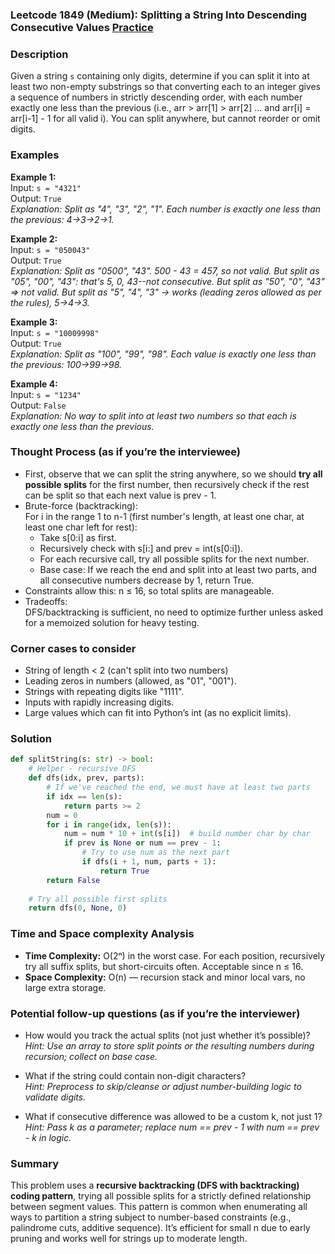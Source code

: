 ### Leetcode 1849 (Medium): Splitting a String Into Descending Consecutive Values [Practice](https://leetcode.com/problems/splitting-a-string-into-descending-consecutive-values)

### Description  
Given a string `s` containing only digits, determine if you can split it into at least two non-empty substrings so that converting each to an integer gives a sequence of numbers in strictly descending order, with each number exactly one less than the previous (i.e., arr > arr[1] > arr[2] ... and arr[i] = arr[i-1] - 1 for all valid i). You can split anywhere, but cannot reorder or omit digits.

### Examples  

**Example 1:**  
Input: `s = "4321"`  
Output: `True`  
*Explanation: Split as "4", "3", "2", "1". Each number is exactly one less than the previous: 4→3→2→1.*

**Example 2:**  
Input: `s = "050043"`  
Output: `True`  
*Explanation: Split as "0500", "43". 500 - 43 = 457, so not valid. But split as "05", "00", "43": that's 5, 0, 43--not consecutive. But split as "50", "0", "43" => not valid. But split as "5", "4", "3" → works (leading zeros allowed as per the rules), 5→4→3.*

**Example 3:**  
Input: `s = "10009998"`  
Output: `True`  
*Explanation: Split as "100", "99", "98". Each value is exactly one less than the previous: 100→99→98.*

**Example 4:**  
Input: `s = "1234"`  
Output: `False`  
*Explanation: No way to split into at least two numbers so that each is exactly one less than the previous.*

### Thought Process (as if you’re the interviewee)  
- First, observe that we can split the string anywhere, so we should **try all possible splits** for the first number, then recursively check if the rest can be split so that each next value is prev - 1.
- Brute-force (backtracking):  
  For i in the range 1 to n-1 (first number's length, at least one char, at least one char left for rest):
    - Take s[0:i] as first.
    - Recursively check with s[i:] and prev = int(s[0:i]).
    - For each recursive call, try all possible splits for the next number.
    - Base case: If we reach the end and split into at least two parts, and all consecutive numbers decrease by 1, return True.
- Constraints allow this: n ≤ 16, so total splits are manageable.
- Tradeoffs:  
  DFS/backtracking is sufficient, no need to optimize further unless asked for a memoized solution for heavy testing.

### Corner cases to consider  
- String of length < 2 (can't split into two numbers)
- Leading zeros in numbers (allowed, as "01", "001").
- Strings with repeating digits like "1111".
- Inputs with rapidly increasing digits.
- Large values which can fit into Python’s int (as no explicit limits).

### Solution

```python
def splitString(s: str) -> bool:
    # Helper - recursive DFS
    def dfs(idx, prev, parts):
        # If we've reached the end, we must have at least two parts
        if idx == len(s):
            return parts >= 2
        num = 0
        for i in range(idx, len(s)):
            num = num * 10 + int(s[i])  # build number char by char
            if prev is None or num == prev - 1:
                # Try to use num as the next part
                if dfs(i + 1, num, parts + 1):
                    return True
        return False
    
    # Try all possible first splits
    return dfs(0, None, 0)
```

### Time and Space complexity Analysis  

- **Time Complexity:** O(2ⁿ) in the worst case. For each position, recursively try all suffix splits, but short-circuits often. Acceptable since n ≤ 16.
- **Space Complexity:** O(n) — recursion stack and minor local vars, no large extra storage.

### Potential follow-up questions (as if you’re the interviewer)  

- How would you track the actual splits (not just whether it’s possible)?  
  *Hint: Use an array to store split points or the resulting numbers during recursion; collect on base case.*

- What if the string could contain non-digit characters?  
  *Hint: Preprocess to skip/cleanse or adjust number-building logic to validate digits.*

- What if consecutive difference was allowed to be a custom k, not just 1?  
  *Hint: Pass k as a parameter; replace num == prev - 1 with num == prev - k in logic.*

### Summary
This problem uses a **recursive backtracking (DFS with backtracking) coding pattern**, trying all possible splits for a strictly defined relationship between segment values. This pattern is common when enumerating all ways to partition a string subject to number-based constraints (e.g., palindrome cuts, additive sequence). It’s efficient for small n due to early pruning and works well for strings up to moderate length.